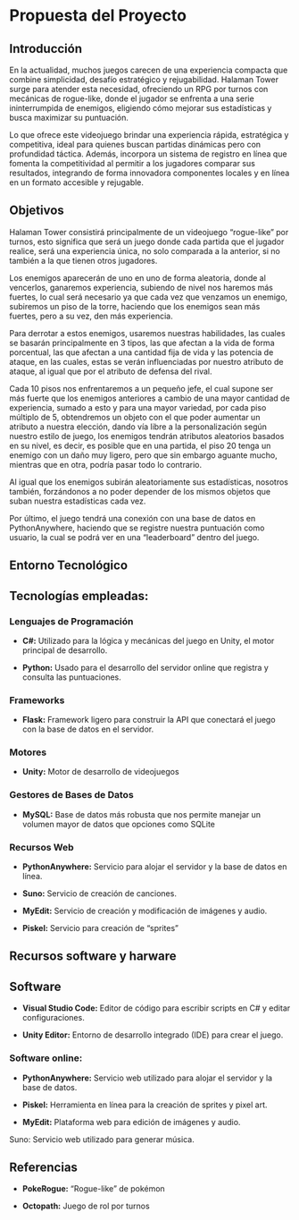 # Propuesta del Proyecto

## Introducción

En la actualidad, muchos juegos carecen de una experiencia compacta que combine simplicidad, desafío estratégico y rejugabilidad. Halaman Tower surge para atender esta necesidad, ofreciendo un RPG por turnos con mecánicas de rogue-like, donde el jugador se enfrenta a una serie ininterrumpida de enemigos, eligiendo cómo mejorar sus estadísticas y busca maximizar su puntuación.

Lo que ofrece este videojuego brindar una experiencia rápida, estratégica y competitiva, ideal para quienes buscan partidas dinámicas pero con profundidad táctica. Además, incorpora un sistema de registro en línea que fomenta la competitividad al permitir a los jugadores comparar sus resultados, integrando de forma innovadora componentes locales y en línea en un formato accesible y rejugable.

## Objetivos

Halaman Tower consistirá principalmente de un videojuego “rogue-like” por turnos, esto significa que será un juego donde cada partida que el jugador realice, será una experiencia única, no solo comparada a la anterior, si no también a la que tienen otros jugadores.

Los enemigos aparecerán de uno en uno de forma aleatoria, donde al vencerlos, ganaremos experiencia, subiendo de nivel nos haremos más fuertes, lo cual será necesario ya que cada vez que venzamos un enemigo, subiremos un piso de la torre, haciendo que los enemigos sean más fuertes, pero a su vez, den más experiencia.

Para derrotar a estos enemigos, usaremos nuestras habilidades, las cuales se basarán principalmente en 3 tipos, las que afectan a la vida de forma porcentual, las que afectan a una cantidad fija de vida y las potencia de ataque, en las cuales, estas se verán influenciadas por nuestro atributo de ataque, al igual que por el atributo de defensa del rival.

Cada 10 pisos nos enfrentaremos a un pequeño jefe, el cual supone ser más fuerte que los enemigos anteriores a cambio de una mayor cantidad de experiencia, sumado a esto y para una mayor variedad, por cada piso múltiplo de 5, obtendremos un objeto con el que poder aumentar un atributo a nuestra elección, dando vía libre a la personalización según nuestro estilo de juego, los enemigos tendrán atributos aleatorios basados en su nivel, es decir, es posible que en una partida, el piso 20 tenga un enemigo con un daño muy ligero, pero que sin embargo aguante mucho, mientras que en otra, podría pasar todo lo contrario.

Al igual que los enemigos subirán aleatoriamente sus estadísticas, nosotros también, forzándonos a no poder depender de los mismos objetos que suban nuestra estadísticas cada vez.

Por último, el juego tendrá una conexión con una base de datos en PythonAnywhere, haciendo que se registre nuestra puntuación como usuario, la cual se podrá ver en una “leaderboard” dentro del juego.

## Entorno Tecnológico
## Tecnologías empleadas:

### Lenguajes de Programación

- **C#:** Utilizado para la lógica y mecánicas del juego en Unity, el motor principal de desarrollo.

- **Python:** Usado para el desarrollo del servidor online que registra y consulta las puntuaciones.

### Frameworks

- **Flask:** Framework ligero para construir la API que conectará el juego con la base de datos en el servidor.

### Motores

- **Unity:** Motor de desarrollo de videojuegos

### Gestores de Bases de Datos

- **MySQL:** Base de datos más robusta que nos permite manejar un volumen mayor de datos que opciones como SQLite

### Recursos Web

- **PythonAnywhere:** Servicio para alojar el servidor y la base de datos en línea.

- **Suno:** Servicio de creación de canciones.

- **MyEdit:** Servicio de creación y modificación de imágenes y audio.

- **Piskel:** Servicio para creación de “sprites”

## Recursos software y harware
## Software

- **Visual Studio Code:** Editor de código para escribir scripts en C# y editar configuraciones.

- **Unity Editor:** Entorno de desarrollo integrado (IDE) para crear el juego.

### Software online:

- **PythonAnywhere:** Servicio web utilizado para alojar el servidor y la base de datos.

- **Piskel:** Herramienta en línea para la creación de sprites y pixel art.

- **MyEdit:** Plataforma web para edición de imágenes y audio.

Suno: Servicio web utilizado para generar música.

## Referencias

- **PokeRogue:** “Rogue-like” de pokémon

- **Octopath:** Juego de rol por turnos